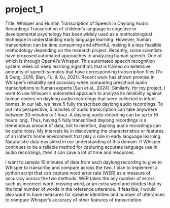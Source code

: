 # project_1
 Title: Whisper and Human Transcription of Speech in Daylong Audio Recordings
Transcription of children's language in cognitive or developmental psychology has been widely used as a methodological technique in understanding early language learning. However, human transcription can be time consuming and effortful, making it a less feasible methodology depending on the research project. Recently, some scientists have proposed automated approaches to analyzing human speech. One of which is through OpenAI’s Whisper. This automated speech recognition system relies on deep learning algorithms that is trained on extensive amounts of speech samples that have corresponding transcription files (Yu & Deng, 2016; Bian, Fu, & Xu, 2021). Recent work has shown promise in Whisper’s reliability and accuracy when comparing preschool audio transcriptions to human experts (Sun et.al., 2024). Similarly, for my project, I want to use Whisper’s automated approach to analyze its reliability against human coders on daylong audio recordings that were collected in infant homes. In our lab, we have 5 fully transcribed daylong audio recordings. To put into perspective, 5 minutes of audio transcription can take anywhere between 30 minutes to 1 hour. A daylong audio recording can be up to 16 hours long. Thus, having 5 fully transcribed daylong recordings is a tremendous amount of data, not to mention, daylong audio recordings can be quite noisy. My interests lie in discovering the characteristics or features of an infant’s home environment that play a role in early language learning. Naturalistic data has aided in our understanding of this domain. If Whisper continues to be a reliable method for capturing accurate language use in audio recordings, then it can save a lot of time and resources. 

I want to sample 10 minutes of data from each daylong recording to give to Whisper to transcribe and compare across the two. I plan to implement a python script that can capture word error rate (WER) as a measure of accuracy across the two methods. WER takes the any number of errors such as incorrect word, missing word, or an extra word and divides that by the total number of words in the reference utterance. If feasible, I would also want to have measures for speaker identities and number of utterances to compare Whisper’s accuracy of other features of transcription. 



